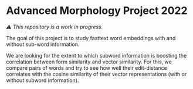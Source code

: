# Advanced Morphology Project 2022

_:warning: This repository is a work in progress._

The goal of this project is to study fasttext word embeddings with and without sub-word information.

We are looking for the extent to which subword information is boosting the correlation between form similarity and vector similarity.
For this, we compare pairs of words and try to see how well their edit-distance correlates with the cosine similarity of their vector representations (with or without subword information).
